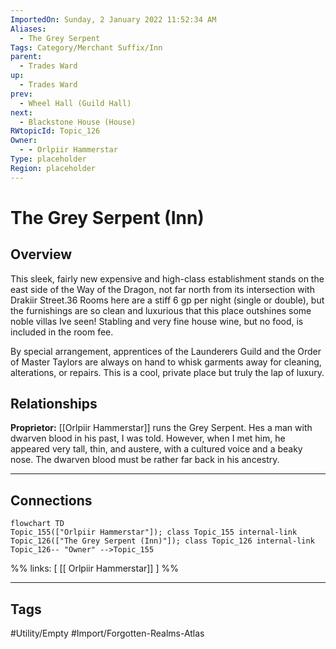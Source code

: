```yaml
---
ImportedOn: Sunday, 2 January 2022 11:52:34 AM
Aliases:
  - The Grey Serpent
Tags: Category/Merchant Suffix/Inn
parent:
  - Trades Ward
up:
  - Trades Ward
prev:
  - Wheel Hall (Guild Hall)
next:
  - Blackstone House (House)
RWtopicId: Topic_126
Owner:
  - - Orlpiir Hammerstar
Type: placeholder
Region: placeholder
---
```

# The Grey Serpent (Inn)
## Overview
This sleek, fairly new expensive and high-class establishment stands on the east side of the Way of the Dragon, not far north from its intersection with Drakiir Street.36 Rooms here are a stiff 6 gp per night (single or double), but the furnishings are so clean and luxurious that this place outshines some noble villas Ive seen! Stabling and very fine house wine, but no food, is included in the room fee.

By special arrangement, apprentices of the Launderers Guild and the Order of Master Taylors are always on hand to whisk garments away for cleaning, alterations, or repairs. This is a cool, private place but truly the lap of luxury.

## Relationships
**Proprietor:** [[Orlpiir Hammerstar]] runs the Grey Serpent. Hes a man with dwarven blood in his past, I was told. However, when I met him, he appeared very tall, thin, and austere, with a cultured voice and a beaky nose. The dwarven blood must be rather far back in his ancestry.

---
## Connections
```mermaid
flowchart TD
Topic_155(["Orlpiir Hammerstar"]); class Topic_155 internal-link
Topic_126(["The Grey Serpent (Inn)"]); class Topic_126 internal-link
Topic_126-- "Owner" -->Topic_155
```
%%
links: [ [[ Orlpiir Hammerstar]] ]
%%


---
## Tags
#Utility/Empty #Import/Forgotten-Realms-Atlas

